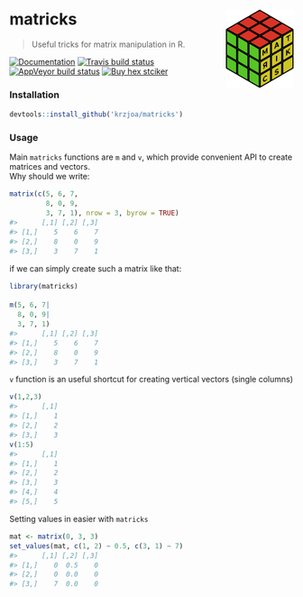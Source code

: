   
<!-- README.md is generated from README.Rmd. Please edit that file -->

# matricks <img src='man/figures/logo.png' align="right" height="139" />

> Useful tricks for matrix manipulation in
R.

<!-- badges: start -->

[![Documentation](https://img.shields.io/badge/documentation-matricks-orange.svg?colorB=E91E63)](http://krzjoa.github.io/matricks)
[![Travis build
status](https://travis-ci.org/krzjoa/matricks.svg?branch=master)](https://travis-ci.org/krzjoa/matricks)
[![AppVeyor build
status](https://ci.appveyor.com/api/projects/status/github/krzjoa/matricks?branch=master&svg=true)](https://ci.appveyor.com/project/krzjoa/matricks)
[![Buy hex
stciker](https://img.shields.io/badge/buy%20hex-matricks-green)](https://www.redbubble.com/people/krzjoa/works/43111073-matricks-r-package-hex?asc=u&kind=sticker&p=sticker&size=small)

<!-- badges: end -->

### Installation

``` r
devtools::install_github('krzjoa/matricks')
```

### Usage

Main `matricks` functions are `m` and `v`, which provide convenient API
to create matrices and vectors.  
Why should we write:

``` r
matrix(c(5, 6, 7,
         8, 0, 9,
         3, 7, 1), nrow = 3, byrow = TRUE)
#>      [,1] [,2] [,3]
#> [1,]    5    6    7
#> [2,]    8    0    9
#> [3,]    3    7    1
```

if we can simply create such a matrix like that:

``` r
library(matricks)

m(5, 6, 7|
  8, 0, 9|
  3, 7, 1)
#>      [,1] [,2] [,3]
#> [1,]    5    6    7
#> [2,]    8    0    9
#> [3,]    3    7    1
```

`v` function is an useful shortcut for creating vertical vectors (single
columns)

``` r
v(1,2,3)
#>      [,1]
#> [1,]    1
#> [2,]    2
#> [3,]    3
v(1:5)
#>      [,1]
#> [1,]    1
#> [2,]    2
#> [3,]    3
#> [4,]    4
#> [5,]    5
```

Setting values in easier with `matricks`

``` r
mat <- matrix(0, 3, 3)
set_values(mat, c(1, 2) ~ 0.5, c(3, 1) ~ 7)
#>      [,1] [,2] [,3]
#> [1,]    0  0.5    0
#> [2,]    0  0.0    0
#> [3,]    7  0.0    0
```

